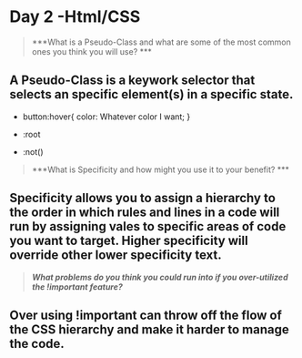# Day 2 -Html/CSS

> ***What is a Pseudo-Class and what are some of the most common ones you think you will use? ***

## A **Pseudo-Class** is a keywork selector that selects an specific element(s) in a specific state. 

+ button:hover{
    color: Whatever color I want;
  }
+ :root

+ :not()

> ***What is Specificity and how might you use it to your benefit? ***

## **Specificity** allows you to assign a hierarchy to the order in which rules and lines in a code will run by assigning vales to specific areas of code you want to target. Higher specificity will override other lower specificity text.

> ***What problems do you think you could run into if you over-utilized the !important feature?***

## Over using **!important** can throw off the flow of the CSS hierarchy and make it harder to manage the code.